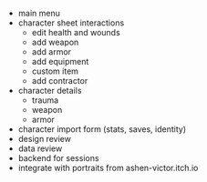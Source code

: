 - main menu
- character sheet interactions
  - edit health and wounds
  - add weapon
  - add armor
  - add equipment
  - custom item
  - add contractor
- character details
  - trauma
  - weapon
  - armor
- character import form (stats, saves, identity)
- design review
- data review
- backend for sessions
- integrate with portraits from ashen-victor.itch.io